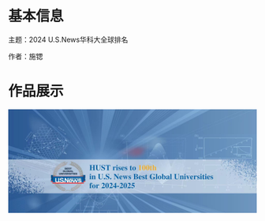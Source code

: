 # 基本信息

主题：2024 U.S.News华科大全球排名

作者：施锶

# 作品展示

<p align='center'>
<img src='../images/2024/U.S. News Best Global Universities-施锶.png'>
</p>
